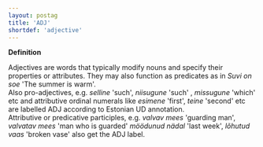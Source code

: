 ```yaml
---
layout: postag
title: 'ADJ'
shortdef: 'adjective'
---
```

<b>Definition</b>

Adjectives are words that typically modify nouns and specify their properties or attributes. They may also function as predicates as in <i>Suvi on soe</i> 'The summer is warm'. <br/>
Also pro-adjectives, e.g. <i>selline</i> 'such', <i>niisugune</i> 'such' , <i>missugune</i> 'which' etc and attributive ordinal numerals like <i>esimene</i> 'first', <i>teine</i> 'second' etc are labelled ADJ according to Estonian UD annotation.<br/>
Attributive or predicative participles, e.g. <i>valvav mees</i> 'guarding man', <i>valvatav mees</i> 'man who is guarded' <i>möödunud nädal</i> 'last week', <i>lõhutud vaas</i> 'broken vase' also get the ADJ label.
<!-- Interlanguage links updated Út 9. května 2023, 20:03:21 CEST -->
